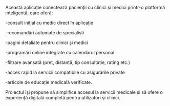 Această aplicație conectează pacienții cu clinici și medici printr-o platformă inteligentă, care oferă:

-consult inițial cu medic direct în aplicație

-recomandări automate de specialiști

-pagini detaliate pentru clinici și medici

-programări online integrate cu calendarul personal

-filtrare avansată (preț, distanță, tip consultație, rating etc.)

-acces rapid la servicii compatibile cu asigurările private

-articole de educație medicală verificate.

Proiectul își propune să simplifice accesul la servicii medicale și să ofere o experiență digitală completă pentru utilizatori și clinici.

